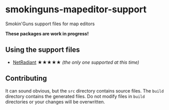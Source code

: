 smokinguns-mapeditor-support
============================

Smokin'Guns support files for map editors

**These packages are work in progress!**

Using the support files
-----------------------

* [NetRadiant](build/netradiant/README.md) ★★★★★ _(the only one supported at this time)_

Contributing
------------

It can sound obvious, but the `src` directory contains source files. The `build` directory contains the generated files. Do not modify files in `build` directories or your changes will be overwritten.
